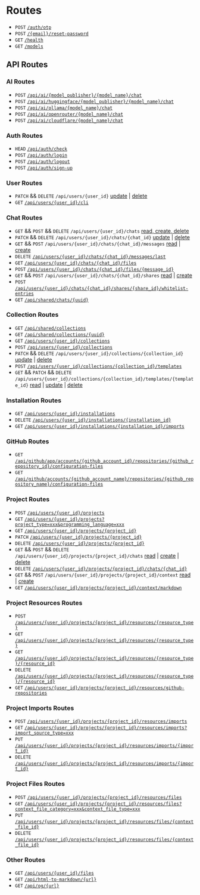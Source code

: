 # Routes

- `POST` [`/auth/otp`](../auth-otp.post.md)
- `POST` [`/{email}/reset-password`](../email-{email}-reset-password.post.md)
- `GET` [`/health`](../health.get.md)
- `GET` [`/models`](../models.get.md)

## API Routes

### AI Routes

- `POST` [`/api/ai/{model_publisher}/{model_name}/chat`](../api-ai-{model_publisher}-{model_name}-chat.post.md)
- `POST` [`/api/ai/huggingface/{model_publisher}/{model_name}/chat`](../api-ai-huggingface-{model_publisher}-{model_name}-chat.post.md)
- `POST` [`/api/ai/ollama/{model_name}/chat`](../api-ai-ollama-{model_name}-chat.post.md)
- `POST` [`/api/ai/openrouter/{model_name}/chat`](../api-ai-openrouter-{model_name}-chat.post.md)
- `POST` [`/api/ai/cloudflare/{model_name}/chat`](../api-ai-cloudflare-{model_name}-chat.post.md)

### Auth Routes

- `HEAD` [`/api/auth/check`](../api-auth-check.head.md)
- `POST` [`/api/auth/login`](../api-auth-login.post.md)
- `POST` [`/api/auth/logout`](../api-auth-logout.post.md)
- `POST` [`/api/auth/sign-up`](../api-auth-sign-up.post.md)

### User Routes

- `PATCH` && `DELETE` `/api/users/{user_id}` [update](../api-users-{user_id}.patch.md) | [delete](../api-users-{user_id}.delete.md)
- `GET` [`/api/users/{user_id}/cli`](../api-users-{user_id}-cli.get.md)

### Chat Routes

- `GET` && `POST` && `DELETE` `/api/users/{user_id}/chats` [read, create, delete](../api-users-{user_id}-chats.get.post.delete.md)
- `PATCH` && `DELETE` `/api/users/{user_id}/chats/{chat_id}` [update](../api-users-{user_id}-chats-{chat_id}.patch.md) | [delete](../api-users-{user_id}-chats-{chat_id}.delete.md)
- `GET` && `POST` `/api/users/{user_id}/chats/{chat_id}/messages` [read](../api-users-{user_id}-chats-{chat_id}-messages.get.md) | [create](../api-users-{user_id}-chats-{chat_id}-messages.post.md)
- `DELETE` [`/api/users/{user_id}/chats/{chat_id}/messages/last`](../api-users-{user_id}-chats-{chat_id}-messages-last.delete.md)
- `GET` [`/api/users/{user_id}/chats/{chat_id}/files`](../api-users-{user_id}-chats-{chat_id}-files.get.md)
- `POST` [`/api/users/{user_id}/chats/{chat_id}/files/{message_id}`](../api-users-{user_id}-chats-{chat_id}-files-{message_id}.post.md)
- `GET` && `POST` `/api/users/{user_id}/chats/{chat_id}/shares` [read](../api-users-{user_id}-chats-{chat_id}-shares.get.md) | [create](../api-users-{user_id}-chats-{chat_id}-shares.post.md)
- `POST` [`/api/users/{user_id}/chats/{chat_id}/shares/{share_id}/whitelist-entries`](../api-users-{user_id}-chats-{chat_id}-shares-{share_id}-whitelist-entries.post.md)
- `GET` [`/api/shared/chats/{uuid}`](../api-shared-chats-{uuid}.get.md)

### Collection Routes

- `GET` [`/api/shared/collections`](../api-shared-collections.get.md)
- `GET` [`/api/shared/collections/{uuid}`](../api-shared-collections-{uuid}.get.md)
- `GET` [`/api/users/{user_id}/collections`](../api-users-{user_id}-collections.get.md)
- `POST` [`/api/users/{user_id}/collections`](../api-users-{user_id}-collections.post.md)
- `PATCH` && `DELETE` `/api/users/{user_id}/collections/{collection_id}` [update](../api-users-{user_id}-collections-{collection_id}.patch.md) | [delete](../api-users-{user_id}-collections-{collection_id}.delete.md)
- `POST` [`/api/users/{user_id}/collections/{collection_id}/templates`](../api-users-{user_id}-collections-{collection_id}-templates.post.md)
- `GET` && `PATCH` && `DELETE` `/api/users/{user_id}/collections/{collection_id}/templates/{template_id}` [read](../api-users-{user_id}-collections-{collection_id}-templates-{template_id}.get.md) | [update](../api-users-{user_id}-collections-{collection_id}-templates-{template_id}.patch.md) | [delete](../api-users-{user_id}-collections-{collection_id}-templates-{template_id}.delete.md)

### Installation Routes

- `GET` [`/api/users/{user_id}/installations`](../api-users-{user_id}-installations.get.md)
- `DELETE` [`/api/users/{user_id}/installations/{installation_id}`](../api-users-{user_id}-installations-{installation_id}.delete.md)
- `GET` [`/api/users/{user_id}/installations/{installation_id}/imports`](../api-users-{user_id}-installations-{installation_id}-imports.get.md)

### GitHub Routes

- `GET` [`/api/github/app/accounts/{github_account_id}/repositories/{github_repository_id}/configuration-files`](../api-github-app-accounts-{github_account_id}-repositories-{github_repository_id}-configuration-files.get.md)
- `GET` [`/api/github/accounts/{github_account_name}/repositories/{github_repository_name}/configuration-files`](../api-github-accounts-{github_account_name}-repositories-{github_repository_name}-configuration-files.get.md)

### Project Routes

- `POST` [`/api/users/{user_id}/projects`](../api-users-{user_id}-projects.post.md)
- `GET` [`/api/users/{user_id}/projects?project_type=xxx&programming_language=xxx`](../api-users-{user_id}-projects.get.md)
- `GET` [`/api/users/{user_id}/projects/{project_id}`](../api-users-{user_id}-projects-{project_id}.get.md)
- `PATCH` [`/api/users/{user_id}/projects/{project_id}`](../api-users-{user_id}-projects-{project_id}.patch.md)
- `DELETE` [`/api/users/{user_id}/projects/{project_id}`](../api-users-{user_id}-projects-{project_id}.delete.md)
- `GET` && `POST` && `DELETE` `/api/users/{user_id}/projects/{project_id}/chats` [read](../api-users-{user_id}-projects-{project_id}-chats.get.md) | [create](../api-users-{user_id}-projects-{project_id}-chats.post.md) | [delete](../api-users-{user_id}-projects-{project_id}-chats.delete.md)
- `DELETE` [`/api/users/{user_id}/projects/{project_id}/chats/{chat_id}`](../api-users-{user_id}-projects-{project_id}-chats-{chat_id}.delete.md)
- `GET` && `POST` `/api/users/{user_id}/projects/{project_id}/context` [read](../api-users-{user_id}-projects-{project_id}-context.get.md) | [create](../api-users-{user_id}-projects-{project_id}-context.post.md)
- `GET` [`/api/users/{user_id}/projects/{project_id}/context/markdown`](../api-users-{user_id}-projects-{project_id}-context-markdown.get.md)

### Project Resources Routes

- `POST` [`/api/users/{user_id}/projects/{project_id}/resources/{resource_type}`](../api-users-{user_id}-projects-{project_id}-resources-{resource_type}.post.md)
- `GET` [`/api/users/{user_id}/projects/{project_id}/resources/{resource_type}`](../api-users-{user_id}-projects-{project_id}-resources-{resource_type}.get.md)
- `GET` [`/api/users/{user_id}/projects/{project_id}/resources/{resource_type}/{resource_id}`](../api-users-{user_id}-projects-{project_id}-resources-{resource_type}-{resource_id}.get.md)
- `DELETE` [`/api/users/{user_id}/projects/{project_id}/resources/{resource_type}/{resource_id}`](../api-users-{user_id}-projects-{project_id}-resources-{resource_type}-{resource_id}.delete.md)
- `GET` [`/api/users/{user_id}/projects/{project_id}/resources/github-repositories`](../api-users-{user_id}-projects-{project_id}-resources-github-repositories.get.md)

### Project Imports Routes

- `POST` [`/api/users/{user_id}/projects/{project_id}/resources/imports`](../api-users-{user_id}-projects-{project_id}-resources-imports.post.md)
- `GET` [`/api/users/{user_id}/projects/{project_id}/resources/imports?import_source_type=xxx`](../api-users-{user_id}-projects-{project_id}-resources-imports.get.md)
- `PUT` [`/api/users/{user_id}/projects/{project_id}/resources/imports/{import_id}`](../api-users-{user_id}-projects-{project_id}-resources-imports-{import_id}.put.md)
- `DELETE` [`/api/users/{user_id}/projects/{project_id}/resources/imports/{import_id}`](../api-users-{user_id}-projects-{project_id}-resources-imports-{import_id}.delete.md)

### Project Files Routes

- `POST` [`/api/users/{user_id}/projects/{project_id}/resources/files`](../api-users-{user_id}-projects-{project_id}-resources-files.post.md)
- `GET` [`/api/users/{user_id}/projects/{project_id}/resources/files?context_file_category=xxx&context_file_type=xxx`](../api-users-{user_id}-projects-{project_id}-resources-files.get.md)
- `PUT` [`/api/users/{user_id}/projects/{project_id}/resources/files/{context_file_id}`](../api-users-{user_id}-projects-{project_id}-resources-files-{context_file_id}.put.md)
- `DELETE` [`/api/users/{user_id}/projects/{project_id}/resources/files/{context_file_id}`](../api-users-{user_id}-projects-{project_id}-resources-files-{context_file_id}.delete.md)

### Other Routes

- `GET` [`/api/users/{user_id}/files`](../api-users-{user_id}-files.get.md)
- `GET` [`/api/html-to-markdown/{url}`](../api-html-to-markdown-{url}.get.md)
- `GET` [`/api/og/{url}`](../api-og-{url}.get.md)
